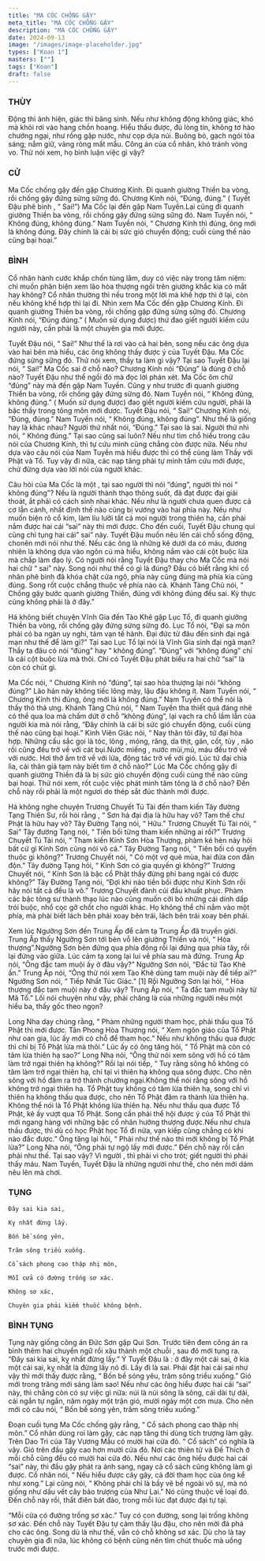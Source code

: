 ```yaml
---
title: "MA CÓC CHỐNG GẬY"
meta_title: "MA CÓC CHỐNG GẬY"
description: "MA CÓC CHỐNG GẬY"
date: 2024-09-13
image: "/images/image-placeholder.jpg"
types: ["Koan 1"]
masters: [""]
tags: ["Koan"]
draft: false
---
```


### THÙY 
Động thì ảnh hiện, giác thì băng sinh. Nếu như không động không giác, khó mà khỏi rơi vào hang chồn hoang. Hiểu thấu được, đủ lòng tin, không tơ hào chướng ngại, như rồng gặp nước, như cọp dựa núi. Buông bỏ, gạch ngói tỏa sáng; nắm giữ, vàng ròng mất mầu. Công án của cổ nhân, khó tránh vòng vo. Thử nói xem, họ bình luận việc gì vậy?

### CỬ 
Ma Cốc chống gậy đến gặp Chương Kính. Đi quanh giường Thiền ba vòng, rồi chống gậy đứng sừng sững đó. Chương Kính nói, “Đúng, đúng.” ( Tuyết Đậu phê bình , “ Sai!”) Ma Cốc lại đến gặp Nam Tuyền.Lại cũng đi quanh giường Thiền ba vòng, rồi chống gậy đứng sừng sững đó. Nam Tuyền nói, “ Không đúng, không đúng.” Nam Tuyền nói, “ Chương Kính thì đúng, ông mới là không đúng. Đây chính là cái bị sức gió chuyển động; cuối cùng thế nào cũng bại hoại.”

### BÌNH 
Cổ nhân hành cước khắp chốn tùng lâm, duy có việc này trong tâm niệm: chỉ muốn phân biện xem lão hòa thượng ngồi trên giường khắc kia có mắt hay không? Cổ nhân thường thì nếu trong một lời mà khế hợp thì ở lại, còn nếu không khế hợp thì lại đi. Nhìn xem Ma Cốc đến gặp Chương Kính. Đi quanh giường Thiền ba vòng, rồi chống gập đứng sừng sững đó. Chương Kính nói, “Đúng đúng.” ( Muốn sử dụng được) thứ đao giết người kiếm cứu người này, cần phải là một chuyên gia mới được.

Tuyết Đậu nói, “ Sai!” Như thế là rơi vào cả hai bên, song nếu các ông dựa vào hai bên mà hiểu, các ông không thấy được ý của Tuyết Đậu. Ma Cốc đứng sừng sững đó. Thử nói xem, thầy ta làm gì vậy? Tại sao Tuyết Đậu lại nói, “ Sai!” Ma Cốc sai ở chỗ nào? Chương Kính nói “Đúng” là đúng ở chỗ nào? Tuyết Đậu như thể ngồi đó mà đọc lời phán xét. Ma Cốc ôm chữ “đúng” này mà đến gặp Nam Tuyền. Cũng y như trước đi quanh giường Thiền ba vòng, rồi chống gậy đứng sững đó. Nam Tuyền nói, “ Không đúng, không đúng.” ( Muốn sử dụng được) đao giết người kiếm cứu người, phải là bậc thầy trong tông môn mới được. Tuyết Đậu nói, “ Sai!” Chương Kính nói, “Đúng, đúng.” Nam Tuyền nói, “ Không đúng, không đúng”. Như thế là giống hay là khác nhau? Người thứ nhất nói, “Đúng.” Tại sao là sai. Người thứ nhì nói, “ Không đúng.” Tại sao cũng sai luôn? Nếu như tìm chỗ hiểu trong câu nói của Chương Kính, thì tự cứu mình cũng chẳng còn được nữa. Nếu như dựa vào câu nói của Nam Tuyền mà hiểu được thì có thể cùng làm Thầy với Phật và Tổ. Tuy vậy đi nữa, các nạp tăng phải tự mình tầm cứu mới được, chứ đừng dựa vào lời nói của người khác.

Câu hỏi của Ma Cốc là một , tại sao người thì nói “đúng”, người thì nói “ không đúng”? Nếu là người thành thạo thông suốt, đã đạt được đại giải thoát, ắt phải có cách sinh nhai khác. Nếu như là người chưa quen được cả cơ lẫn cảnh, nhất định thế nào cũng bị vướng vào hai phía này. Nếu như muốn biện rõ cổ kim, làm líu lưỡi tất cả mọi người trong thiên hạ, cần phải nắm được hai cái “sai” này thì mới được. Cho đến cuối, Tuyết Đậu chung qui cũng chỉ tụng hai cái” sai” này. Tuyết Đậu muốn nêu lên cái chỗ sống động, chonên mới nói như thế. Nếu các ông là những kẻ dưới da có máu, đương nhiên là không dựa vào ngôn cú mà hiểu, không nắm vào cái cột buộc lừa mà chấp làm đạo lý. Có người nói rằng Tuyết Đậu thay cho Ma Cốc mà nói hai chữ “ sai” này. Song nói như thế có gì là đúng? Đâu có biết rằng khi cổ nhân phê bình đã khóa chặt cửa ngõ, phía này cũng đúng mà phía kia cũng đúng. Song rốt cuộc chẳng thuộc về phía nào cả. Khánh Tàng Chủ nói, “ Chống gậy bước quanh giường Thiền, đúng với không đúng đều sai. Kỳ thực cũng không phải là ở đây.”

Há không biết chuyện Vĩnh Gia đến Tào Khê gặp Lục Tổ, đi quanh giường Thiền ba vòng, rồi chống gậy đứng sừng sững đó. Lục Tổ nói, “Đại sa môn phải có ba ngàn uy nghi, tám vạn tế hành. Đại đức từ đâu đến sinh đại ngã mạn như thế để làm gì?” Tại sao Lục Tổ lại nói là Vĩnh Gia sinh đại ngã mạn? Thầy ta đâu có nói “đúng” hay “ không đúng”. “Đúng” với “không đúng” chỉ là cái cột buộc lừa mà thôi. Chỉ có Tuyết Đậu phát biểu ra hai chữ “sai” là còn có chút gì.

Ma Cốc nói, “ Chương Kính nó “đúng”, tại sao hòa thượng lại nói “không đúng?” Lão hán này không tiếc lông mày, lậu đậu không ít. Nam Tuyền nói, “ Chương Kính thì đúng, ông mới là không đúng.” Nam Tuyền có thể nói là thấy thỏ thả ưng. Khánh Tàng Chủ nói, “ Nam Tuyền tha thiết quá đáng nhẽ có thể qua loa mà chấm dứt ở chỗ “không đúng”, lại vạch ra chỗ lầm lẫn của người kia mà nói rằng, “Đây chính là cái bị sức gió chuyển động, cuối cùng thế nào cũng bại hoại.” Kinh Viên Giác nói, “ Nay thân tôi đây, tứ đại hòa hợp. Những cấu sắc gọi là tóc, lông , móng, răng, da thịt, gân, cốt, tủy , não rồi cũng đều trở về với cát bụi.Nước miếng , nước mũi,mủ, máu đều trở về với nước. Hơi thở ấm trở về với lửa, động tác trở về với gió. Lúc tứ đại chia lìa, cái thân giả tạm này biết tìm ở chỗ nào?” Lúc Ma Cốc chống gậy đi quanh giường Thiền đã là bị sức gió chuyển động cuối cùng thế nào cũng bại hoại. Thử nói xem, rốt cuộc việc phát minh tâm tông là ở chỗ nào? Đến chỗ này rồi phải là một ngươì do thép sắt đúc thành mới được.

Há không nghe chuyện Trương Chuyết Tú Tài đến tham kiến Tây đường Tạng Thiên Sư, rồi hỏi rằng , “ Sơn hà đại địa là hữu hay vô? Tam thế chư Phật là hữu hay vô? Tây Đường Tạng nói, “ Hữu.” Trương Chuyết Tú Tài nói, “ Sai” Tây đường Tạng nói, “ Tiền bối từng tham kiến những ai rồi?” Trương Chuyết Tú Tài nói, “ Tham kiến Kính Sơn Hòa Thượng, phàm kẻ hèn này hỏi bất cứ gì Kính Sơn cũng nói vô cả.” Tây Đường Tạng nói, “ Tiền bối có quyến thuộc gì không?” Trương Chuyết nói, “ Có một vợ quê mùa, hai đứa con đần độn.” Tây đường Tạng hỏi, “ Kính Sơn có gia quyến gì không?” Trương Chuyết nói, “ Kính Sơn là bậc cổ Phật thầy đừng phỉ bang ngài có được không?” Tây Đường Tạng nói, “Đợi khi nào tiền bối được như Kính Sơn rồi hãy nói tất cả đều là vô.” Trương Chuyết đành cúi đầu khuất phục. Phàm các bậc tông sư thành thạo lúc nào cũng muốn cởi bỏ những cái dính dấp trói buộc, nhổ cọc gỡ chốt cho người khác. Họ không thể chỉ nắm vào một phía, mà phải biết lách bên phải xoay bên trái, lách bên trái xoay bên phải.

Xem lúc Ngưỡng Sơn đến Trung Ấp để cảm tạ Trung Ấp đã truyền giới. Trung Ấp thấy Ngưỡng Sơn tới bèn vỗ lên giường Thiền và nói, “ Hòa thượng”.Ngưỡng Sơn bèn đứng qua phía đông rồi lại đứng qua phía tây, rồi lại đứng vào giữa. Lúc cảm tạ xong lại lui về phía sau mà đứng. Trung Ấp nói, “Ông đắc tam muội ấy ở đâu vậy?” Ngưỡng Sơn nói, “Đắc từ Tào Khê ấn.” Trung Ấp nói, “Ông thử nói xem Tào Khê dùng tam muội này để tiếp ai?” Ngưỡng Sơn nói, “ Tiếp Nhất Túc Giác.” [1] Rồi Ngưỡng Sơn lại hỏi, “ Hòa thượng đắc tam muội này ở đâu vậy? Trung Ấp nói, “ Ta đắc tam muội này từ Mã Tổ.” Lối nói chuyện như vậy, phải chăng là của những người nêu một hiểu ba, thấy gốc theo ngọn?

Long Nha dạy chúng rằng, “ Phàm những người tham học, phải thấu qua Tổ Phật thì mới được. Tân Phong Hòa Thượng nói, “ Xem ngôn giáo của Tổ Phật như oan gia, lúc ấy mới có chỗ để tham học.” Nếu như không thấu qua được thì chỉ bị Tổ Phật lừa mà thôi.” Lúc ấy có ông tăng hỏi, “ Tổ Phật mà còn có tâm lừa thiên hạ sao?” Long Nha nói, “Ông thử nói xem sông với hồ có tâm làm trở ngại thiên hạ không?” Rồi lại nói tiếp, “ Tuy rằng sông hồ không có tâm làm trở ngại thiên hạ, chỉ tại vì thiên hạ không qua sông được. Cho nên sông với hồ đâm ra trở thành chướng ngại.Không thể nói rằng sông với hồ không trở ngại thiên hạ. Tổ Phật tuy không có tâm lừa thiên hạ, song chỉ vì thiên hạ không thấu qua được, cho nên Tổ Phật đâm ra thành lừa thiên hạ. Không thể nói là Tổ Phật không lừa thiên hạ. Nếu như thấu qua được Tổ Phật, kẻ ấy vượt qua Tổ Phật. Song cần phải thể hội được ý của Tổ Phật thì mới ngang hàng với những bậc cổ nhân hướng thượng được.Nếu như chưa thấu được, thì dù có học Phật học Tổ đi nữa, vạn kiếp cũng chẳng có khi nào đắc được.” Ông tăng lại hỏi, “ Phải như thế nào thì mới không bị Tổ Phật lừa?” Long Nha nói, “Ông phải tự ngộ lấy mới được.” Đến chỗ này rồi cần phải như thế. Tại sao vậy? Vì người , thì phải vì cho trót; giết người thì phải thấy máu. Nam Tuyền, Tuyết Đậu là những người như thế, cho nên mới dám nêu lên mà chơi.

### TỤNG
```
Đây sai kia sai,

Kỵ nhất đừng lấy.

Bốn bề sóng yên,

Trăm sông triều xuống.

Cổ sách phong cao thập nhị môn,

Mỗi cửa có đường trống sơ xác.

Không sơ xác,

Chuyên gia phải kiếm thuốc không bệnh.
```

### BÌNH TỤNG
Tụng này giống công án Đức Sơn gặp Qui Sơn. Trước tiên đem công án ra bình thêm hai chuyển ngữ rồi xâu thành một chuỗi , sau đó mới tụng ra. “Đây sai kia sai, kỵ nhất đừng lấy.” Ý Tuyết Đậu là : ở đây một cái sai, ở kia một cái sai, kỵ nhất là đừng lấy nó đi. Lấy đi là sai. Phải đặt hai cái sai như vậy thì mới thấy được rằng, “ Bốn bề sóng yêu, trăm sông triều xuống.” Gió mới trong trăng mới sáng làm sao! Nếu như các ông hiểu được hai cái “sai” này, thì chẳng còn có sự việc gì nữa: núi là núi sông là sông, cái dài tự dài, cái ngắn tự ngắn, năm ngày một trận gió, mười ngày một cơn mưa. Cho nên mới có câu nói, “ Bốn bề sóng yên, trăm sông triều xuống.”

Đoạn cuối tụng Ma Cốc chống gậy rằng, “ Cổ sách phong cao thập nhị môn.” Cổ nhân dùng roi làm gậy, các nạp tăng thì dùng tích trượng làm gậy. Trên Dao Trì của Tây Vương Mẫu có mười hai cửa đỏ. “ Cổ sách” có nghĩa là vậy. Gió trên đầu gậy cao hơn mười cửa đỏ. Nơi các thiên tử và Đế Thích ở mỗi chỗ cũng đều có mười hai cửa đỏ. Nếu như các ông hiểu được hai cái “sai” này, thì đầu gậy phát ra ánh sang, ngay cả cổ sách cũng không làm gì được. Cổ nhân nói, “ Nếu hiểu được cây gậy, cả đời tham học của ông kể như xong.” Lại cũng nói, “ Không phải chỉ là bầy vẽ bề ngoài vô sự, mà nó giống như dấu vết cây bảo trượng của Như Lai.” Nó cũng thuộc về loại đó. Đến chỗ này rồi, thất điên bát đảo, trong mỗi lúc đạt được đại tự tại.

“Mỗi cửa có đường trống sơ xác.” Tuy có con đường, song lại trống không sơ xác. Đến chỗ này Tuyết Đậu tự cảm thấy lậu đậu, cho nên mời đả phá cho các ông. Song dù là như thế, vẫn có chỗ không sơ xác. Dù cho là tay chuyên gia đi nữa, lúc không có bệnh cũng nên tìm chút thuốc mà uống trước mới được.
